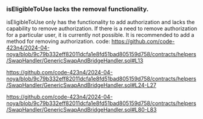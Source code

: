 ### isEligibleToUse lacks the removal functionality. 
isEligibleToUse only has the functionality to add authorization and lacks the capability to remove authorization. If there is a need to remove authorization for a particular user, it is currently not possible. It is recommended to add a method for removing authorization.
code:
https://github.com/code-423n4/2024-04-noya/blob/9c79b332eff82011dcfa1e8fd51bad805159d758/contracts/helpers/SwapHandler/GenericSwapAndBridgeHandler.sol#L13

https://github.com/code-423n4/2024-04-noya/blob/9c79b332eff82011dcfa1e8fd51bad805159d758/contracts/helpers/SwapHandler/GenericSwapAndBridgeHandler.sol#L24-L27

https://github.com/code-423n4/2024-04-noya/blob/9c79b332eff82011dcfa1e8fd51bad805159d758/contracts/helpers/SwapHandler/GenericSwapAndBridgeHandler.sol#L80-L83

